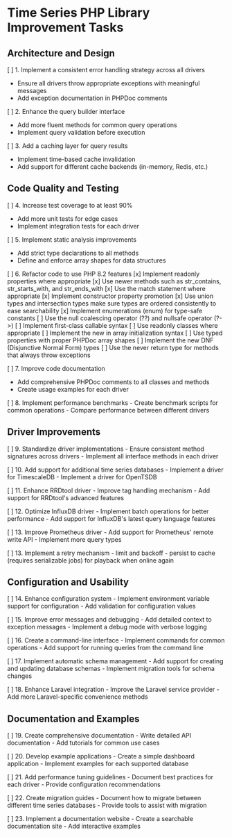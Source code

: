 # Time Series PHP Library Improvement Tasks

## Architecture and Design
[ ] 1. Implement a consistent error handling strategy across all drivers
   - Ensure all drivers throw appropriate exceptions with meaningful messages
   - Add exception documentation in PHPDoc comments

[ ] 2. Enhance the query builder interface
   - Add more fluent methods for common query operations
   - Implement query validation before execution

[ ] 3. Add a caching layer for query results
   - Implement time-based cache invalidation
   - Add support for different cache backends (in-memory, Redis, etc.)

## Code Quality and Testing
[ ] 4. Increase test coverage to at least 90%
   - Add more unit tests for edge cases
   - Implement integration tests for each driver

[ ] 5. Implement static analysis improvements
   - Add strict type declarations to all methods
   - Define and enforce array shapes for data structures

[ ] 6. Refactor code to use PHP 8.2 features
   [x] Implement readonly properties where appropriate
   [x] Use newer methods such as str_contains, str_starts_with, and str_ends_with
   [x] Use the match statement where appropriate
   [x] Implement constructor property promotion
   [x] Use union types and intersection types make sure types are ordered consistently to ease searchability
   [x] Implement enumerations (enum) for type-safe constants
   [ ] Use the null coalescing operator (??) and nullsafe operator (?->)
   [ ] Implement first-class callable syntax
   [ ] Use readonly classes where appropriate
   [ ] Implement the new in array initialization syntax
   [ ] Use typed properties with proper PHPDoc array shapes
   [ ] Implement the new DNF (Disjunctive Normal Form) types
   [ ] Use the never return type for methods that always throw exceptions

[ ] 7. Improve code documentation
   - Add comprehensive PHPDoc comments to all classes and methods
   - Create usage examples for each driver

[ ] 8. Implement performance benchmarks
    - Create benchmark scripts for common operations
    - Compare performance between different drivers

## Driver Improvements
[ ] 9. Standardize driver implementations
    - Ensure consistent method signatures across drivers
    - Implement all interface methods in each driver

[ ] 10. Add support for additional time series databases
    - Implement a driver for TimescaleDB
    - Implement a driver for OpenTSDB

[ ] 11. Enhance RRDtool driver
    - Improve tag handling mechanism
    - Add support for RRDtool's advanced features

[ ] 12. Optimize InfluxDB driver
    - Implement batch operations for better performance
    - Add support for InfluxDB's latest query language features

[ ] 13. Improve Prometheus driver
    - Add support for Prometheus' remote write API
    - Implement more query types

[ ] 13. Implement a retry mechanism
    - limit and backoff
    - persist to cache (requires serializable jobs) for playback when online again

## Configuration and Usability
[ ] 14. Enhance configuration system
    - Implement environment variable support for configuration
    - Add validation for configuration values

[ ] 15. Improve error messages and debugging
    - Add detailed context to exception messages
    - Implement a debug mode with verbose logging

[ ] 16. Create a command-line interface
    - Implement commands for common operations
    - Add support for running queries from the command line

[ ] 17. Implement automatic schema management
    - Add support for creating and updating database schemas
    - Implement migration tools for schema changes

[ ] 18. Enhance Laravel integration
    - Improve the Laravel service provider
    - Add more Laravel-specific convenience methods

## Documentation and Examples
[ ] 19. Create comprehensive documentation
    - Write detailed API documentation
    - Add tutorials for common use cases

[ ] 20. Develop example applications
    - Create a simple dashboard application
    - Implement examples for each supported database

[ ] 21. Add performance tuning guidelines
    - Document best practices for each driver
    - Provide configuration recommendations

[ ] 22. Create migration guides
    - Document how to migrate between different time series databases
    - Provide tools to assist with migration

[ ] 23. Implement a documentation website
    - Create a searchable documentation site
    - Add interactive examples
